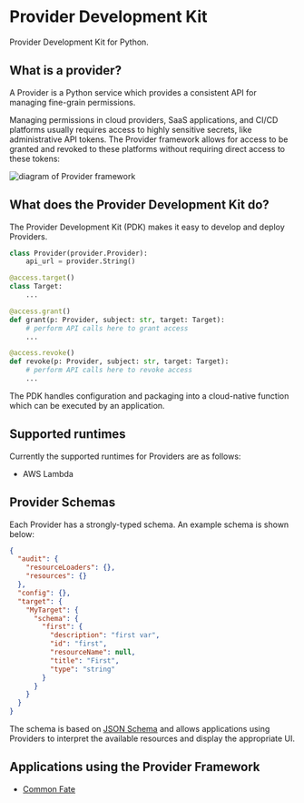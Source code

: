# Provider Development Kit

Provider Development Kit for Python.

## What is a provider?

A Provider is a Python service which provides a consistent API for managing fine-grain permissions.

Managing permissions in cloud providers, SaaS applications, and CI/CD platforms usually requires access to highly sensitive secrets, like administrative API tokens. The Provider framework allows for access to be granted and revoked to these platforms without requiring direct access to these tokens:

![diagram of Provider framework](./docs/provider.drawio.svg)

## What does the Provider Development Kit do?

The Provider Development Kit (PDK) makes it easy to develop and deploy Providers.

```python
class Provider(provider.Provider):
    api_url = provider.String()

@access.target()
class Target:
    ...

@access.grant()
def grant(p: Provider, subject: str, target: Target):
    # perform API calls here to grant access
    ...

@access.revoke()
def revoke(p: Provider, subject: str, target: Target):
    # perform API calls here to revoke access
    ...
```

The PDK handles configuration and packaging into a cloud-native function which can be executed by an application.

## Supported runtimes

Currently the supported runtimes for Providers are as follows:

- AWS Lambda

## Provider Schemas

Each Provider has a strongly-typed schema. An example schema is shown below:

```json
{
  "audit": {
    "resourceLoaders": {},
    "resources": {}
  },
  "config": {},
  "target": {
    "MyTarget": {
      "schema": {
        "first": {
          "description": "first var",
          "id": "first",
          "resourceName": null,
          "title": "First",
          "type": "string"
        }
      }
    }
  }
}
```

The schema is based on [JSON Schema](https://json-schema.org/) and allows applications using Providers to interpret the available resources and display the appropriate UI.

## Applications using the Provider Framework

- [Common Fate](https://github.com/common-fate/common-fate)
